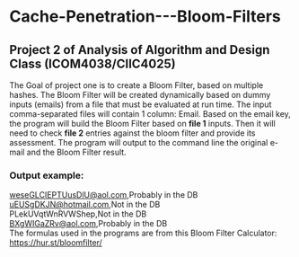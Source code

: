 # Cache-Penetration---Bloom-Filters
## Project 2 of Analysis of Algorithm and Design Class (ICOM4038/CIIC4025)
The Goal of project one is to create a Bloom Filter, based on multiple hashes. 
The Bloom Filter will be created dynamically based on dummy inputs (emails) from a 
file that must be evaluated at run time. The input comma-separated files will contain 1 column: Email.
Based on the email key, the program will build the Bloom Filter based on **file 1** inputs. Then it will 
need to check **file 2** entries against the bloom filter and provide its assessment.
The program will output to the command line the original e-mail and the Bloom Filter result.
### Output example:
weseGLCIEPTUusDlU@aol.com,Probably in the DB \
uEUSgDKJN@hotmail.com,Not  in the DB \
PLekUVqtWnRVWShep,Not  in the DB \
BXgWIGaZRv@aol.com,Probably in the DB \
The formulas used in the programs are from this Bloom Filter Calculator: https://hur.st/bloomfilter/